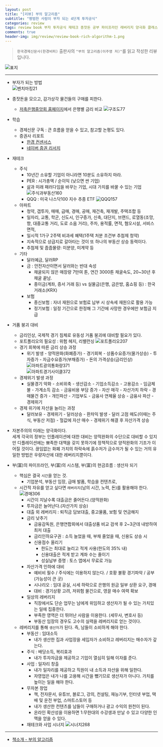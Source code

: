 ```yaml
---  
layout: post  
title: "[리뷰] 부의 알고리즘"  
subtitle: "평범한 사람이 부자 되는 4단계 투자공식"  
categories: review  
tags: review book 부자 투자공식 재테크 종잣돈 공부 파이프라인 레버리지 양극화 클래스101      
comments: true  
header-img: img/review/review-book-rich-algorithm-1.png
---  
```

  
> `한국경제신문사(한경비피)` 출판사의 `"부의 알고리즘(이주영 저)"`를 읽고 작성한 리뷰입니다.  

![표지](https://theorydb.github.io/assets/img/review/review-book-rich-algorithm-1.png)  

---


* 부자가 되는 방법  
  ![벤치마킹21](https://theorydb.github.io/assets/img/review/review-book-rich-algorithm-2.png)  

* 종잣돈을 모으고, 감가상각 물건들의 구매를 피한다.
  - [저축은행중앙회 홈페이지](https://www.fsb.or.kr/index.act)에서 은행별 금리 비교 
  ![구조도77](https://theorydb.github.io/assets/img/review/review-book-rich-algorithm-3.png)  

* 학습
  + 경제신문 구독 : 큰 흐름을 얻을 수 있고, 참고할 논평도 있다.
  + 증권사 리포트  
    * [한경 컨센서스](https://consensus.hankyung.com/)  
    * [네이버 증권 리서치](https://finance.naver.com/research/)  

* 재테크  
  - 주식  
    + 10년간 소유할 기업이 아니라면 10분도 소유하지 마라.
    + PER : 시가총액 / 순이익 (낮으면 싼 기업)
    + 삶과 미래 패러다임을 바꾸는 기업, 시대 가치를 바꿀 수 있는 기업
      ![주식과부동산160](https://theorydb.github.io/assets/img/review/review-book-rich-algorithm-4.png)  
    + QQQ : 미국 나스닥100 지수 추종 ETF
      ![QQQ157](https://theorydb.github.io/assets/img/review/review-book-rich-algorithm-5.png)  
  - 아파트  
    + 청약, 갭투자, 매매, 급매, 경매, 공매, 재건축, 재개발, 주택조합 등
    + 일자리, 교통, 학군, 신도시, 인구증가, 신축, 대단지, 브랜드, 로열동(조망, 향, 대중교통 거리, 도로 소음 거리), 주차, 용적률, 면적, 혐오시설, 서비스 면적, 
    + 일시적 1가구 2주택 비과세 혜택(1주택 처분 조건부 추첨제 청약)
    + 지속적으로 상급지로 갈아타는 것이 또 하나의 부동산 상승 동력이다.
    + 추첨제 및 줍줍물량: 미분양, 미계약 등 
  - 기타  
    + 달러예금, 달러RP
    + 금 : 안전자산이면서 달러와는 반대 속성
      * 채굴되지 않은 매장량 7만여 톤, 연간 3000톤 채굴속도, 20~30년 후 채굴 끝남.
      * 종이금(계좌, 증서 거래 등) vs 실물금(은행, 금은방, 홈쇼핑 등) : 한국거래소(KRX)
    + 보험
      * 종신보험 : 자녀 재원으로 보험료 납부 시 상속세 재원으로 활용 가능
      * 정기보험 : 일정 기간으로 한정해 그 기간에 사망한 경우에만 보험금 지급 

* 거품 붕괴 대비  
  - 금리인상, 국제적 경기 침체로 유동성 거품 붕괴에 대비할 필요가 있다. 
  - 포트폴리오의 필요성 : 위험 헤지, 리밸런싱
    ![포트폴리오207](https://theorydb.github.io/assets/img/review/review-book-rich-algorithm-6.png)  
  - 경기 회복에 따른 금리 상승 과정
    + 위기 발생 - 양적완화(화폐증가) - 경기회복 - 상품수요증가(물가상승) - 투자증가 - 자금수요증가(부채증가) - 돈의 가격상승(금리인상)
    ![아파트광의통화량371](https://theorydb.github.io/assets/img/review/review-book-rich-algorithm-7.png)  
    ![아파트경기사이클372](https://theorydb.github.io/assets/img/review/review-book-rich-algorithm-8.png)  
  - 경제위기 발생 과정
    + 실물경기 악화 - 소비위축 - 생산감소 - 기업소득감소 - 고용감소 - 임금체불 - 가계소득 감소 - 금융비용 부담 증가 - 자산 매각 - 자산가치 하락 - 경매물건 증가 - 개인파산 - 기업부도 - 금융사 연체율 상승 - 금융사 파산 - 경제위기
  - 경제 위기에 자산을 늘리는 과정
    + 달러보유 - 경제위기 - 달러상승 - 환차익 발생 - 달러 고점 매도(이때는 주식, 부동산 저점) - 헐값에 자산 매수 - 경제위기 해결 후 자산가격 상승

* 자본주의의 미래는 양극화이다.  
  세계 각국의 정부는 인플레이션에 대한 대비는 양적완화의 수단으로 대비할 수 있지만 디플레이션에는 뾰족한 대책을 갖지 못하기에 정책적으로 양적완화의 기조가 이어질 것이다. 끊임없는 화폐 가치의 하락속에 흙수저가 금수저가 될 수 있는 거의 유일한 방법은 우량자산에 대한 레버리지뿐이다.

* 부(富)의 파이프라인, 부(富)의 시스템, 부(富)의 현금흐름 : 생산자 되기  
    + 핵심은 결국 `시간`을 얻는 것. 
      * 기업분석, 부동산 임장, 급매 발품, 학습을 컨텐츠로, 
    + 시간적 자유를 얻고 싶다면 `레버리지`(남의 시간, 노력, 돈)를 활용해야 한다.
      ![경매306](https://theorydb.github.io/assets/img/review/review-book-rich-algorithm-9.png)  
      * 시간이 지날수록 대출금은 줄어든다.(양적완화)
      * 투자금은 늘어난다.(자산가치 상승)
      * 대출 외 레버리지 : 퇴직금 담보대출, 중고물품, 보험 및 연금해지
      * 금리 낮추기
        - 금융감독원, 은행연합회에서 대출상품 비교 검색 후 2~3군데 내방하여 최저 대출
        - 금리인하요구권 : 소득 늘었을 때, 부채 줄었을 때, 신용도 상승 시
        - 신용점수 올리기
          + 한도는 최대로 늘리고 적게 사용(한도의 35% 내)
          + 신용대출은 적게 받고 계좌 수는 줄이기
          + 성실납부 증명 : 토스 앱에서 무료로 가능
      * 자산가격 인하에 대비
        - 예비비 필수 / 주식에는 이용하지 않는다. / 호황 불황 경기파악 / 공부(가능성이 큰 곳)
        - 시나리오 : 임대 공실, 시세 하락으로 은행의 원금 일부 상환 요구, 경매
        - 대비 : 경기상황 고려, 저위험 물건으로, 영끌 매수 여력 확보
      * 일상의 레버리지 
        - 직장에서도 단순 업무는 남에게 위임하고 생산자가 될 수 있는 가치있는 일에 집중한다.
        - 부족한 영역은 더 뛰어난 사람을 이용한다. (세무사, 변호사 등)
        - 부동산 임장의 경우도 고수의 실력을 레버리지로 얻는 것이다.
    + 레버리지를 통해 `생산자`가 된다. 즉, 남들이 소비하게 해야 한다.
      * 부동산 : 임대소득 
        - 내가 생산한 집과 사업장을 세입자가 소비하고 레버리지는 매수자가 갚는다.
      * 주식 : 배당소득, 복리효과 
        - 내가 투자자금을 제공하고 기업이 열심히 일해 이자를 준다.
      * 사업 : 일자리 창출 
        - 내가 일자리를 제공하고 직원이 내 소득과 자산을 위해 일한다.
        - 자영업은 내가 나를 고용해 시간을 뺐기므로 생산자가 아니다. 가치를 높이는 일을 해야 한다.
      * 무자본 창업
        - 책, 전자문서, 유튜브, 블로그, 강의, 컨설팅, 재능기부, 인터넷 부업, 택배 및 운전 부업, 스마트스토어 등 
        - 내가 생산한 컨텐츠를 남들이 구매하거나 광고 수익의 원천이 된다.
        - 온라인 확산성을 이용하면 1:무한대의 수강생과 만날 수 있고 다양한 인맥을 얻을 수 있다.
      * 재테크와 사업 시너지
        ![시너지268](https://theorydb.github.io/assets/img/review/review-book-rich-algorithm-10.png)  


---

* [책소개 - 부의 알고리즘](http://www.yes24.com/Product/Goods/102277665?OzSrank=1)
